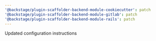 ```yaml
---
'@backstage/plugin-scaffolder-backend-module-cookiecutter': patch
'@backstage/plugin-scaffolder-backend-module-gitlab': patch
'@backstage/plugin-scaffolder-backend-module-rails': patch
---
```


Updated configuration instructions
